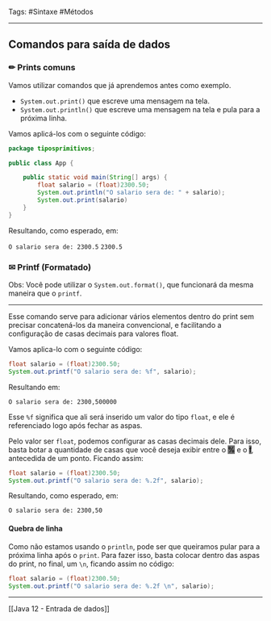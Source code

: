 Tags: #Sintaxe #Métodos

---
## Comandos para saída de dados

### ✏ Prints comuns

Vamos utilizar comandos que já aprendemos antes como exemplo.

- `System.out.print()` que escreve uma mensagem na tela.
- `System.out.println()` que escreve uma mensagem na tela e pula para a próxima linha.

Vamos aplicá-los com o seguinte código:

```java
package tiposprimitivos;

public class App {

    public static void main(String[] args) {
        float salario = (float)2300.50;
        System.out.println("O salario sera de: " + salario);
        System.out.print(salario)
    }
}

```

Resultando, como esperado, em:

`O salario sera de: 2300.5`
`2300.5`

### ✉ Printf (Formatado)

Obs: Você pode utilizar o `System.out.format()`, que funcionará da mesma maneira que o `printf`.

---

Esse comando serve para adicionar vários elementos dentro do print sem precisar concatená-los da maneira convencional, e facilitando a configuração de casas decimais para valores float.

Vamos aplica-lo com o seguinte código:

```java
float salario = (float)2300.50;
System.out.printf("O salario sera de: %f", salario);
```

Resultando em:

`O salario sera de: 2300,500000`

Esse `%f` significa que ali será inserido um valor do tipo `float`, e ele é referenciado logo após fechar as aspas.

Pelo valor ser `float`, podemos configurar as casas decimais dele. Para isso, basta botar a quantidade de casas que você deseja exibir entre o <mark style="background: #727272;">%</mark> e o <mark style="background: #727272;">f</mark>, antecedida de um ponto. Ficando assim:

```java
float salario = (float)2300.50;
System.out.printf("O salario sera de: %.2f", salario);
```

Resultando, como esperado, em:

`O salario sera de: 2300,50`

#### Quebra de linha

Como não estamos usando o `println`, pode ser que queiramos pular para a próxima linha após o `print`. Para fazer isso, basta colocar dentro das aspas do print, no final, um `\n`, ficando assim no código:

```java
float salario = (float)2300.50;
System.out.printf("O salario sera de: %.2f \n", salario);
```

---

[[Java 12 - Entrada de dados]]
